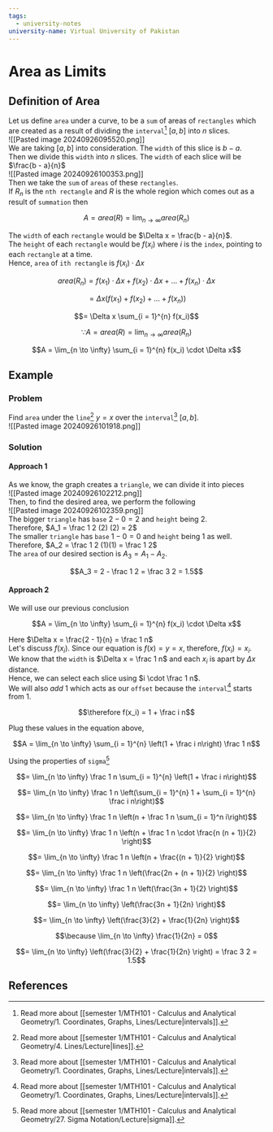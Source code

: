 ```yaml
---
tags:
  - university-notes
university-name: Virtual University of Pakistan
---
```


# Area as Limits
## Definition of Area
Let us define `area` under a curve, to be a `sum` of areas of `rectangles` which are created as a result of dividing the `interval`[^1] $[a, b]$ into $n$ slices.  
![[Pasted image 20240926095520.png]]  
We are taking $[a, b]$ into consideration. The `width` of this slice is $b - a$.  
Then we divide this `width` into $n$ slices. The `width` of each slice will be $\frac{b - a}{n}$  
![[Pasted image 20240926100353.png]]  
Then we take the `sum` of `areas` of these `rectangles`.  
If $R_n$ is the `nth rectangle` and $R$ is the whole region which comes out as a result of `summation` then  

$$A = area(R) = \lim_{n \to \infty} area(R_n)$$

The `width` of each `rectangle` would be $\Delta x = \frac{b - a}{n}$.  
The `height` of each `rectangle` would be $f(x_i)$ where $i$ is the `index`, pointing to each `rectangle` at a time.  
Hence, `area` of `ith rectangle` is $f(x_i) \cdot \Delta x$  

$$area(R_n) = f(x_1) \cdot \Delta x + f(x_2) \cdot \Delta x + \ldots + f(x_n) \cdot \Delta x$$

$$= \Delta x \left(f(x_1) + f(x_2) + \ldots + f(x_n)\right)$$

$$= \Delta x \sum_{i = 1}^{n} f(x_i)$$

$$\because A = area(R) = \lim_{n \to \infty} area(R_n)$$

$$A = \lim_{n \to \infty} \sum_{i = 1}^{n} f(x_i) \cdot \Delta x$$

## Example
### Problem
Find `area` under the `line`[^2] $y = x$ over the `interval`[^1] $[a, b]$.  
![[Pasted image 20240926101918.png]]

### Solution
#### Approach 1
As we know, the graph creates a `triangle`, we can divide it into pieces  
![[Pasted image 20240926102212.png]]  
Then, to find the desired area, we perform the following  
![[Pasted image 20240926102359.png]]  
The bigger `triangle` has `base` $2 - 0 = 2$ and `height` being $2$.  
Therefore, $A_1 = \frac 1 2 (2) (2) = 2$  
The smaller `triangle` has `base` $1 - 0 = 0$ and `height` being $1$ as well.  
Therefore, $A_2 = \frac 1 2 (1)(1) = \frac 1 2$  
The `area` of our desired section is $A_3 = A_1 - A_2$.  

$$A_3 = 2 - \frac 1 2 = \frac 3 2 = 1.5$$

#### Approach 2
We will use our previous conclusion  

$$A = \lim_{n \to \infty} \sum_{i = 1}^{n} f(x_i) \cdot \Delta x$$

Here $\Delta x = \frac{2 - 1}{n} = \frac 1 n$  
Let's discuss $f(x_i)$. Since our equation is $f(x) = y = x$, therefore, $f(x_i) = x_i$.  
We know that the `width` is $\Delta x = \frac 1 n$ and each $x_i$ is apart by $\Delta x$ distance.  
Hence, we can select each slice using $i \cdot \frac 1 n$.  
We will also _add_ $1$ which acts as our `offset` because the `interval`[^1] starts from $1$.  

$$\therefore f(x_i) = 1 + \frac i n$$

Plug these values in the equation above,

$$A = \lim_{n \to \infty} \sum_{i = 1}^{n} \left(1 + \frac i n\right) \frac 1 n$$

Using the properties of `sigma`[^3]

$$= \lim_{n \to \infty} \frac 1 n \sum_{i = 1}^{n} \left(1 + \frac i n\right)$$

$$= \lim_{n \to \infty} \frac 1 n \left(\sum_{i = 1}^{n} 1 + \sum_{i = 1}^{n} \frac i n\right)$$

$$= \lim_{n \to \infty} \frac 1 n \left(n + \frac 1 n \sum_{i = 1}^n i\right)$$

$$= \lim_{n \to \infty} \frac 1 n \left(n + \frac 1 n \cdot \frac{n (n + 1)}{2} \right)$$

$$= \lim_{n \to \infty} \frac 1 n \left(n + \frac{(n + 1)}{2} \right)$$

$$= \lim_{n \to \infty} \frac 1 n \left(\frac{2n + (n + 1)}{2} \right)$$

$$= \lim_{n \to \infty} \frac 1 n \left(\frac{3n + 1}{2} \right)$$

$$= \lim_{n \to \infty} \left(\frac{3n + 1}{2n} \right)$$

$$= \lim_{n \to \infty} \left(\frac{3}{2} + \frac{1}{2n} \right)$$

$$\because \lim_{n \to \infty} \frac{1}{2n} = 0$$

$$= \lim_{n \to \infty} \left(\frac{3}{2} + \frac{1}{2n} \right) = \frac 3 2 = 1.5$$

## References

[^1]: Read more about [[semester 1/MTH101 - Calculus and Analytical Geometry/1. Coordinates, Graphs, Lines/Lecture|intervals]].
[^2]: Read more about [[semester 1/MTH101 - Calculus and Analytical Geometry/4. Lines/Lecture|lines]].
[^3]: Read more about [[semester 1/MTH101 - Calculus and Analytical Geometry/27. Sigma Notation/Lecture|sigma]].

